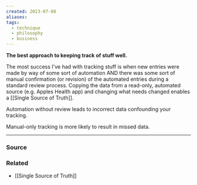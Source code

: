 ```yaml
---
created: 2023-07-08
aliases: 
tags:
  - technique
  - philosophy
  - business
---
```

**The best approach to keeping track of stuff well.**

The most success I've had with tracking stuff is when new entries were made by way of some sort of automation AND there was some sort of manual confirmation (or revision) of the automated entries during a standard review process. Copying the data from a read-only, automated source (e.g. Apples Health app) and changing what needs changed enables a [[Single Source of Truth]].

Automation without review leads to incorrect data confounding your tracking.

Manual-only tracking is more likely to result in missed data.

****
### Source

### Related
- [[Single Source of Truth]]